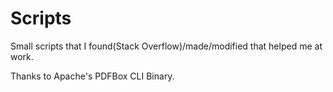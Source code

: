 # Scripts
Small scripts that I found(Stack Overflow)/made/modified that helped me at work.

Thanks to Apache's PDFBox CLI Binary.
